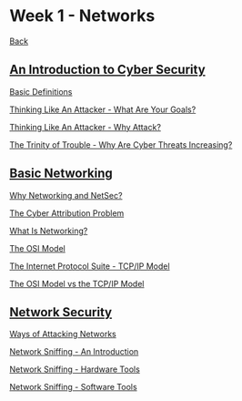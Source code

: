 # Week 1 - Networks

[Back](/cyber-notes#cyber-notes)

## [An Introduction to Cyber Security](./notes-00-intro.md#an-introduction-to-cyber-security)

[Basic Definitions](./notes-00-intro.md#definitions)

[Thinking Like An Attacker - What Are Your
Goals?](./notes-00-intro.md#thinking-like-an-attacker---what-are-your-goals)

[Thinking Like An Attacker - Why
Attack?](./notes-00-intro.md#thinking-like-an-attacker---why-attack)

[The Trinity of Trouble - Why Are Cyber Threats
Increasing?](./notes-00-intro.md#the-trinity-of-trouble---why-are-cyber-threats-increasing)


## [Basic Networking](./notes-01-networking.md#basic-networking)

[Why Networking and NetSec?](./notes-01-networking.md#why-networking-and-netsec)

[The Cyber Attribution Problem](./notes-01-networking.md#the-cyber-attribution-problem)

[What Is Networking?](./notes-01-networking.md#what-is-networking)

[The OSI Model](./notes-01-networking.md#the-osi-model)

[The Internet Protocol Suite - TCP/IP Model](./notes-01-networking.md#the-internet-protocol-suite---tcpip-model)

[The OSI Model vs the TCP/IP Model](./notes-01-networking.md#the-osi-model-vs-the-tcpip-model)

## [Network Security](./notes-02-netsec.md#network-security)

[Ways of Attacking Networks](./notes-02-netsec.md#ways-of-attacking-networks)

[Network Sniffing - An Introduction](./notes-02-netsec.md#network-sniffing)

[Network Sniffing - Hardware Tools](./notes-02-netsec.md#network-sniffing---hardware-tools)

[Network Sniffing - Software Tools](./notes-02-netsec.md#network-sniffing---software-tools)

